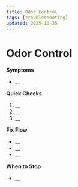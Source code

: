 ```yaml
---
title: Odor Control
tags: [troubleshooting]
updated: 2025-10-25
---
```

# Odor Control

**Symptoms**  
- __

**Quick Checks**  
1. __
2. __
3. __

**Fix Flow**  
- __
- __
- __

**When to Stop**  
- __
